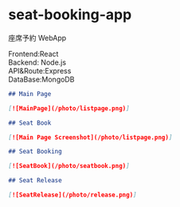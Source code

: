 # seat-booking-app

座席予約 WebApp

Frontend:React  
Backend: Node.js  
API&Route:Express  
DataBase:MongoDB

```markdown
## Main Page

[![MainPage](/photo/listpage.png)]

## Seat Book

[![Main Page Screenshot](/photo/listpage.png)]

## Seat Booking

[![SeatBook](/photo/seatbook.png)]

## Seat Release

[![SeatRelease](/photo/release.png)]
```
